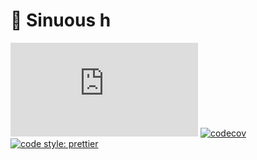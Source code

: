 # 🐍 Sinuous h

![Badge size](http://img.badgesize.io/https://unpkg.com/sinuous@latest/h/dist/h.js?compression=gzip&label=gzip&style=flat-square)
[![codecov](https://img.shields.io/codecov/c/github/luwes/sinuous/h.svg?style=flat-square)](https://codecov.io/gh/luwes/sinuous)
[![code style: prettier](https://img.shields.io/badge/code_style-prettier-ff69b4.svg?style=flat-square)](https://github.com/prettier/prettier)
